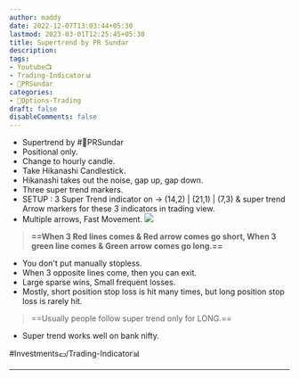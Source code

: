 ```yaml
---
author: maddy
date: 2022-12-07T13:03:44+05:30
lastmod: 2023-03-01T12:25:45+05:30
title: Supertrend by PR Sundar
description: 
tags:
- Youtube📺
- Trading-Indicator📊 
- 🧔PRSundar 
categories: 
- 🤹Options-Trading
draft: false
disableComments: false
---
```

- Supertrend by #🧔PRSundar  
- Positional only.
- Change to hourly candle.
- Take Hikanashi Candlestick.
- Hikanashi takes out the noise, gap up, gap down.
- Three super trend markers.
- SETUP : 3 Super Trend indicator on → (14,2) | (21,1) | (7,3) & super trend Arrow markers for these 3 indicators in trading view.
- Multiple arrows, Fast Movement.
![](https://i.imgur.com/FVyY4zy.png)


> **==When 3 Red lines comes & Red arrow comes go short, When 3 green line comes & Green arrow comes go long.==**

- You don't put manually stopless.
- When 3 opposite lines come, then you can exit.
- Large sparse wins, Small frequent losses.
- Mostly, short position stop loss is hit many times, but long position stop loss is rarely hit.
> ==Usually people follow super trend only for LONG.==

- Super trend works well on bank nifty.

#Investments💷/Trading-Indicator📊

---